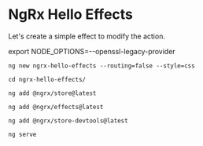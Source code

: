 # NgRx Hello Effects

Let's create a simple effect to modify the action.

export NODE_OPTIONS=--openssl-legacy-provider


`ng new ngrx-hello-effects --routing=false --style=css`

`cd ngrx-hello-effects/`

`ng add @ngrx/store@latest`

`ng add @ngrx/effects@latest`

`ng add @ngrx/store-devtools@latest`

`ng serve`
